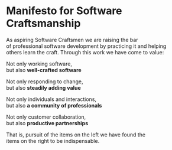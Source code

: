 # Manifesto for Software Craftsmanship

As aspiring Software Craftsmen we are raising the bar <br/>
of professional software development by practicing it and helping <br/>
others learn the craft. Through this work we have come to value:

Not only working software,<br/>
but also **well-crafted software**

Not only responding to change,<br/>
but also **steadily adding value**

Not only individuals and interactions,<br/>
but also **a community of professionals**

Not only customer collaboration,<br/>
but also **productive partnerships**

That is, pursuit of the items on the left we have found the<br/>
items on the right to be indispensable.


